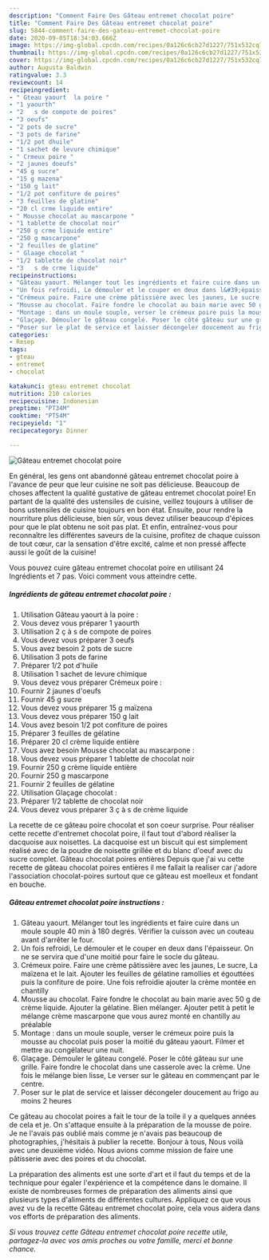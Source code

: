 ```yaml
---
description: "Comment Faire Des Gâteau entremet chocolat poire"
title: "Comment Faire Des Gâteau entremet chocolat poire"
slug: 5844-comment-faire-des-gateau-entremet-chocolat-poire
date: 2020-09-05T18:34:03.666Z
image: https://img-global.cpcdn.com/recipes/0a126c6cb27d1227/751x532cq70/gateau-entremet-chocolat-poire-photo-principale-de-la-recette.jpg
thumbnail: https://img-global.cpcdn.com/recipes/0a126c6cb27d1227/751x532cq70/gateau-entremet-chocolat-poire-photo-principale-de-la-recette.jpg
cover: https://img-global.cpcdn.com/recipes/0a126c6cb27d1227/751x532cq70/gateau-entremet-chocolat-poire-photo-principale-de-la-recette.jpg
author: Augusta Baldwin
ratingvalue: 3.3
reviewcount: 14
recipeingredient:
- " Gteau yaourt  la poire "
- "1 yaourth"
- "2   s de compote de poires"
- "3 oeufs"
- "2 pots de sucre"
- "3 pots de farine"
- "1/2 pot dhuile"
- "1 sachet de levure chimique"
- " Crmeux poire "
- "2 jaunes doeufs"
- "45 g sucre"
- "15 g mazena"
- "150 g lait"
- "1/2 pot confiture de poires"
- "3 feuilles de glatine"
- "20 cl crme liquide entire"
- " Mousse chocolat au mascarpone "
- "1 tablette de chocolat noir"
- "250 g crme liquide entire"
- "250 g mascarpone"
- "2 feuilles de glatine"
- " Glaage chocolat "
- "1/2 tablette de chocolat noir"
- "3   s de crme liquide"
recipeinstructions:
- "Gâteau yaourt. Mélanger tout les ingrédients et faire cuire dans un moule souple 40 min à 180 degrés. Vérifier la cuisson avec un couteau avant d&#39;arrêter le four."
- "Un fois refroidi, Le démouler et le couper en deux dans l&#39;épaisseur. On ne se servira que d&#39;une moitié pour faire le socle du gâteau."
- "Crémeux poire. Faire une crème pâtissière avec les jaunes, Le sucre, La maïzena et le lait. Ajouter les feuilles de gélatine ramollies et égouttées puis la confiture de poire. Une fois refroidie ajouter la crème montée en chantilly"
- "Mousse au chocolat. Faire fondre le chocolat au bain marie avec 50 g de crème liquide. Ajouter la gélatine. Bien mélanger. Ajouter petit à petit le mélange crème mascarpone que vous aurez monté en chantilly au préalable"
- "Montage : dans un moule souple, verser le crémeux poire puis la mousse au chocolat puis poser la moitié du gâteau yaourt. Filmer et mettre au congélateur une nuit."
- "Glaçage. Démouler le gâteau congelé. Poser le côté gâteau sur une grille. Faire fondre le chocolat dans une casserole avec la crème. Une fois le mélange bien lisse, Le verser sur le gâteau en commençant par le centre."
- "Poser sur le plat de service et laisser décongeler doucement au frigo au moins 2 heures"
categories:
- Resep
tags:
- gteau
- entremet
- chocolat

katakunci: gteau entremet chocolat 
nutrition: 210 calories
recipecuisine: Indonesian
preptime: "PT34M"
cooktime: "PT54M"
recipeyield: "1"
recipecategory: Dinner

---
```



![Gâteau entremet chocolat poire](https://img-global.cpcdn.com/recipes/0a126c6cb27d1227/751x532cq70/gateau-entremet-chocolat-poire-photo-principale-de-la-recette.jpg)

En général, les gens ont abandonné gâteau entremet chocolat poire à l'avance de peur que leur cuisine ne soit pas délicieuse. Beaucoup de choses affectent la qualité gustative de gâteau entremet chocolat poire! En partant de la qualité des ustensiles de cuisine, veillez toujours à utiliser de bons ustensiles de cuisine toujours en bon état. Ensuite, pour rendre la nourriture plus délicieuse, bien sûr, vous devez utiliser beaucoup d'épices pour que le plat obtenu ne soit pas plat. Et enfin, entraînez-vous pour reconnaître les différentes saveurs de la cuisine, profitez de chaque cuisson de tout cœur, car la sensation d'être excité, calme et non pressé affecte aussi le goût de la cuisine!

<!--inarticleads1-->

Vous pouvez cuire gâteau entremet chocolat poire en utilisant 24 Ingrédients et 7 pas. Voici comment vous atteindre cette.

##### Ingrédients de gâteau entremet chocolat poire :

1. Utilisation  Gâteau yaourt à la poire :
1. Vous devez vous préparer 1 yaourth
1. Utilisation 2 ç à s de compote de poires
1. Vous devez vous préparer 3 oeufs
1. Vous avez besoin 2 pots de sucre
1. Utilisation 3 pots de farine
1. Préparer 1/2 pot d&#39;huile
1. Utilisation 1 sachet de levure chimique
1. Vous devez vous préparer  Crémeux poire :
1. Fournir 2 jaunes d&#39;oeufs
1. Fournir 45 g sucre
1. Vous devez vous préparer 15 g maïzena
1. Vous devez vous préparer 150 g lait
1. Vous avez besoin 1/2 pot confiture de poires
1. Préparer 3 feuilles de gélatine
1. Préparer 20 cl crème liquide entière
1. Vous avez besoin  Mousse chocolat au mascarpone :
1. Vous devez vous préparer 1 tablette de chocolat noir
1. Fournir 250 g crème liquide entière
1. Fournir 250 g mascarpone
1. Fournir 2 feuilles de gélatine
1. Utilisation  Glaçage chocolat :
1. Préparer 1/2 tablette de chocolat noir
1. Vous devez vous préparer 3 ç à s de crème liquide


La recette de ce gâteau poire chocolat et son coeur surprise. Pour réaliser cette recette d&#39;entremet chocolat poire, il faut tout d&#39;abord réaliser la dacquoise aux noisettes. La dacquoise est un biscuit qui est simplement réalisé avec de la poudre de noisette grillée et du blanc d&#39;oeuf avec du sucre complet. Gâteau chocolat poires entières Depuis que j&#39;ai vu cette recette de gâteau chocolat poires entières il me fallait la realiser car j&#39;adore l&#39;association chocolat-poires surtout que ce gâteau est moelleux et fondant en bouche. 

<!--inarticleads2-->

##### Gâteau entremet chocolat poire instructions :

1. Gâteau yaourt. Mélanger tout les ingrédients et faire cuire dans un moule souple 40 min à 180 degrés. Vérifier la cuisson avec un couteau avant d&#39;arrêter le four.
1. Un fois refroidi, Le démouler et le couper en deux dans l&#39;épaisseur. On ne se servira que d&#39;une moitié pour faire le socle du gâteau.
1. Crémeux poire. Faire une crème pâtissière avec les jaunes, Le sucre, La maïzena et le lait. Ajouter les feuilles de gélatine ramollies et égouttées puis la confiture de poire. Une fois refroidie ajouter la crème montée en chantilly
1. Mousse au chocolat. Faire fondre le chocolat au bain marie avec 50 g de crème liquide. Ajouter la gélatine. Bien mélanger. Ajouter petit à petit le mélange crème mascarpone que vous aurez monté en chantilly au préalable
1. Montage : dans un moule souple, verser le crémeux poire puis la mousse au chocolat puis poser la moitié du gâteau yaourt. Filmer et mettre au congélateur une nuit.
1. Glaçage. Démouler le gâteau congelé. Poser le côté gâteau sur une grille. Faire fondre le chocolat dans une casserole avec la crème. Une fois le mélange bien lisse, Le verser sur le gâteau en commençant par le centre.
1. Poser sur le plat de service et laisser décongeler doucement au frigo au moins 2 heures


Ce gâteau au chocolat poires a fait le tour de la toile il y a quelques années de cela et je. On s&#39;attaque ensuite à la préparation de la mousse de poire. Je ne l&#39;avais pas oublié mais comme je n&#39;avais pas beaucoup de photographies, j&#39;hésitais à publier la recette. Bonjour à tous, Nous voilà avec une deuxième vidéo. Nous avions comme mission de faire une pâtisserie avec des poires et du chocolat. 

<!--inarticleads1-->

<p>
La préparation des aliments est une sorte d'art et il faut du temps et de la technique pour égaler l'expérience et la compétence dans le domaine. Il existe de nombreuses formes de préparation des aliments ainsi que plusieurs types d'aliments de différentes cultures. Appliquez ce que vous avez vu de la recette Gâteau entremet chocolat poire, cela vous aidera dans vos efforts de préparation des aliments.
</p>

<p>
<i>Si vous trouvez cette Gâteau entremet chocolat poire recette utile, partagez-la avec vos amis proches ou votre famille, merci et bonne chance.</i>
</p>
